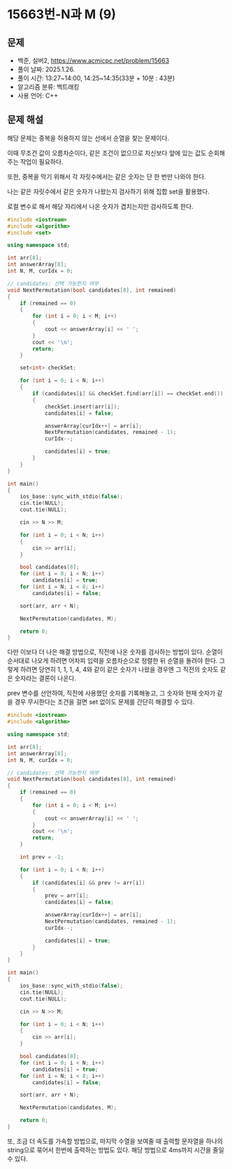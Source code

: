 # 15663번-N과 M (9)

## 문제

- 백준, 실버2, https://www.acmicpc.net/problem/15663
- 풀이 날짜: 2025.1.26.
- 풀이 시간: 13:27~14:00, 14:25~14:35(33분 + 10분 : 43분)
- 알고리즘 분류: 백트래킹
- 사용 언어: C++

## 문제 해설

해당 문제는 중복을 허용하지 않는 선에서 순열을 찾는 문제이다.

이때 무조건 값이 오름차순이다, 같은 조건이 없으므로 자신보다 앞에 있는 값도 순회해주는 작업이 필요하다.

또한, 중복을 막기 위해서 각 자릿수에서는 같은 숫자는 단 한 번만 나와야 한다.

나는 같은 자릿수에서 같은 숫자가 나왔는지 검사하기 위해 집합 set을 활용했다.

로컬 변수로 해서 해당 자리에서 나온 숫자가 겹치는지만 검사하도록 한다.

```cpp
#include <iostream>
#include <algorithm>
#include <set>

using namespace std;

int arr[8];
int answerArray[8];
int N, M, curIdx = 0;

// candidates: 선택 가능한지 여부
void NextPermutation(bool candidates[8], int remained)
{
    if (remained == 0)
    {
        for (int i = 0; i < M; i++)
        {
            cout << answerArray[i] << ' ';
        }
        cout << '\n';
        return;
    }

    set<int> checkSet;

    for (int i = 0; i < N; i++)
    {
        if (candidates[i] && checkSet.find(arr[i]) == checkSet.end())
        {
            checkSet.insert(arr[i]);
            candidates[i] = false;

            answerArray[curIdx++] = arr[i];
            NextPermutation(candidates, remained - 1);
            curIdx--;

            candidates[i] = true;
        }
    }
}

int main()
{
    ios_base::sync_with_stdio(false);
    cin.tie(NULL);
    cout.tie(NULL);

    cin >> N >> M;

    for (int i = 0; i < N; i++)
    {
        cin >> arr[i];
    }

    bool candidates[8];
    for (int i = 0; i < N; i++)
        candidates[i] = true;
    for (int i = N; i < 8; i++)
        candidates[i] = false;

    sort(arr, arr + N);

    NextPermutation(candidates, M);

    return 0;
}
```

다만 이보다 더 나은 해결 방법으로, 직전에 나온 숫자를 검사하는 방법이 있다. 순열이 순서대로 나오게 하려면 어차피 입력을 오름차순으로 정렬한 뒤 순열을 돌려야 한다. 그렇게 하려면 당연히 1, 1, 1, 4, 4와 같이 같은 숫자가 나왔을 경우엔 그 직전의 숫자도 같은 숫자라는 결론이 나온다.

prev 변수를 선언하여, 직전에 사용했던 숫자를 기록해놓고, 그 숫자와 현재 숫자가 같을 경우 무시한다는 조건을 걸면 set 없이도 문제를 간단히 해결할 수 있다.

```cpp
#include <iostream>
#include <algorithm>

using namespace std;

int arr[8];
int answerArray[8];
int N, M, curIdx = 0;

// candidates: 선택 가능한지 여부
void NextPermutation(bool candidates[8], int remained)
{
    if (remained == 0)
    {
        for (int i = 0; i < M; i++)
        {
            cout << answerArray[i] << ' ';
        }
        cout << '\n';
        return;
    }

    int prev = -1;

    for (int i = 0; i < N; i++)
    {
        if (candidates[i] && prev != arr[i])
        {
            prev = arr[i];
            candidates[i] = false;

            answerArray[curIdx++] = arr[i];
            NextPermutation(candidates, remained - 1);
            curIdx--;

            candidates[i] = true;
        }
    }
}

int main()
{
    ios_base::sync_with_stdio(false);
    cin.tie(NULL);
    cout.tie(NULL);

    cin >> N >> M;

    for (int i = 0; i < N; i++)
    {
        cin >> arr[i];
    }

    bool candidates[8];
    for (int i = 0; i < N; i++)
        candidates[i] = true;
    for (int i = N; i < 8; i++)
        candidates[i] = false;

    sort(arr, arr + N);

    NextPermutation(candidates, M);

    return 0;
}
```

또, 조금 더 속도를 가속할 방법으로, 마지막 수열을 보여줄 때 출력할 문자열을 하나의 string으로 묶어서 한번에 출력하는 방법도 있다. 해당 방법으로 4ms까지 시간을 줄일 수 있다.
